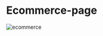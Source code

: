 # Ecommerce-page
![ecommerce](https://github.com/MarutiBandagar9121/ecommerce-page/assets/98071197/0975b3bf-3818-4d46-89fe-7847af34cd22)

